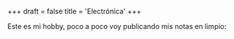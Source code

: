 +++
draft = false
title = 'Electrónica'
+++

Este es mi hobby, poco a poco voy publicando mis notas en limpio:
